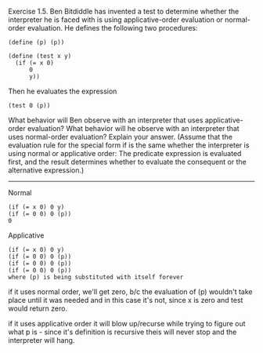 Exercise 1.5.  Ben Bitdiddle has invented a test to determine whether the interpreter he is faced with is using applicative-order evaluation or normal-order evaluation. He defines the following two procedures:

`(define (p) (p))`
```
(define (test x y)
  (if (= x 0)
      0
      y))
```
Then he evaluates the expression

`(test 0 (p))`

What behavior will Ben observe with an interpreter that uses applicative-order evaluation? What behavior will he observe with an interpreter that uses normal-order evaluation? Explain your answer. (Assume that the evaluation rule for the special form if is the same whether the interpreter is using normal or applicative order: The predicate expression is evaluated first, and the result determines whether to evaluate the consequent or the alternative expression.)

- - -

Normal
```
(if (= x 0) 0 y)
(if (= 0 0) 0 (p))
0
```

Applicative
```
(if (= x 0) 0 y)
(if (= 0 0) 0 (p))
(if (= 0 0) 0 (p))
(if (= 0 0) 0 (p))
where (p) is being substituted with itself forever
```

if it uses normal order, we'll get zero, b/c the evaluation of (p) wouldn't take place until it was needed
and in this case it's not, since x is zero and test would return zero.

if it uses applicative order it will blow up/recurse while trying to figure out what p is - since it's
definition is recursive theis will never stop and the interpreter will hang.